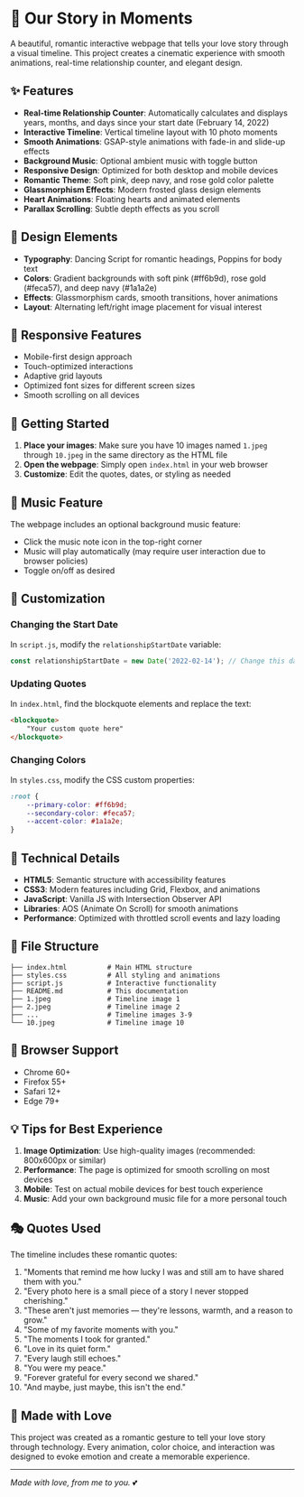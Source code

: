 # 💖 Our Story in Moments

A beautiful, romantic interactive webpage that tells your love story through a visual timeline. This project creates a cinematic experience with smooth animations, real-time relationship counter, and elegant design.

## ✨ Features

- **Real-time Relationship Counter**: Automatically calculates and displays years, months, and days since your start date (February 14, 2022)
- **Interactive Timeline**: Vertical timeline layout with 10 photo moments
- **Smooth Animations**: GSAP-style animations with fade-in and slide-up effects
- **Background Music**: Optional ambient music with toggle button
- **Responsive Design**: Optimized for both desktop and mobile devices
- **Romantic Theme**: Soft pink, deep navy, and rose gold color palette
- **Glassmorphism Effects**: Modern frosted glass design elements
- **Heart Animations**: Floating hearts and animated elements
- **Parallax Scrolling**: Subtle depth effects as you scroll

## 🎨 Design Elements

- **Typography**: Dancing Script for romantic headings, Poppins for body text
- **Colors**: Gradient backgrounds with soft pink (#ff6b9d), rose gold (#feca57), and deep navy (#1a1a2e)
- **Effects**: Glassmorphism cards, smooth transitions, hover animations
- **Layout**: Alternating left/right image placement for visual interest

## 📱 Responsive Features

- Mobile-first design approach
- Touch-optimized interactions
- Adaptive grid layouts
- Optimized font sizes for different screen sizes
- Smooth scrolling on all devices

## 🚀 Getting Started

1. **Place your images**: Make sure you have 10 images named `1.jpeg` through `10.jpeg` in the same directory as the HTML file
2. **Open the webpage**: Simply open `index.html` in your web browser
3. **Customize**: Edit the quotes, dates, or styling as needed

## 🎵 Music Feature

The webpage includes an optional background music feature:
- Click the music note icon in the top-right corner
- Music will play automatically (may require user interaction due to browser policies)
- Toggle on/off as desired

## 📝 Customization

### Changing the Start Date
In `script.js`, modify the `relationshipStartDate` variable:
```javascript
const relationshipStartDate = new Date('2022-02-14'); // Change this date
```

### Updating Quotes
In `index.html`, find the blockquote elements and replace the text:
```html
<blockquote>
    "Your custom quote here"
</blockquote>
```

### Changing Colors
In `styles.css`, modify the CSS custom properties:
```css
:root {
    --primary-color: #ff6b9d;
    --secondary-color: #feca57;
    --accent-color: #1a1a2e;
}
```

## 🔧 Technical Details

- **HTML5**: Semantic structure with accessibility features
- **CSS3**: Modern features including Grid, Flexbox, and animations
- **JavaScript**: Vanilla JS with Intersection Observer API
- **Libraries**: AOS (Animate On Scroll) for smooth animations
- **Performance**: Optimized with throttled scroll events and lazy loading

## 📁 File Structure

```
├── index.html          # Main HTML structure
├── styles.css          # All styling and animations
├── script.js           # Interactive functionality
├── README.md           # This documentation
├── 1.jpeg              # Timeline image 1
├── 2.jpeg              # Timeline image 2
├── ...                 # Timeline images 3-9
└── 10.jpeg             # Timeline image 10
```

## 🌟 Browser Support

- Chrome 60+
- Firefox 55+
- Safari 12+
- Edge 79+

## 💡 Tips for Best Experience

1. **Image Optimization**: Use high-quality images (recommended: 800x600px or similar)
2. **Performance**: The page is optimized for smooth scrolling on most devices
3. **Mobile**: Test on actual mobile devices for best touch experience
4. **Music**: Add your own background music file for a more personal touch

## 🎭 Quotes Used

The timeline includes these romantic quotes:
1. "Moments that remind me how lucky I was and still am to have shared them with you."
2. "Every photo here is a small piece of a story I never stopped cherishing."
3. "These aren't just memories — they're lessons, warmth, and a reason to grow."
4. "Some of my favorite moments with you."
5. "The moments I took for granted."
6. "Love in its quiet form."
7. "Every laugh still echoes."
8. "You were my peace."
9. "Forever grateful for every second we shared."
10. "And maybe, just maybe, this isn't the end."

## 💖 Made with Love

This project was created as a romantic gesture to tell your love story through technology. Every animation, color choice, and interaction was designed to evoke emotion and create a memorable experience.

---

*Made with love, from me to you.* 💕

